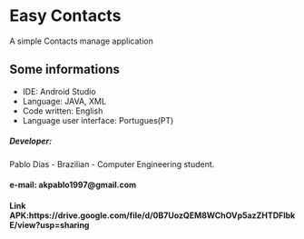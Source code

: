  <html>
	<h1>Easy Contacts</h1>
	<p>A simple Contacts manage application</p>
	<div>
		<h2> Some informations </h2>
		<ul>
			<li>IDE: Android Studio</li>
			<li>Language: JAVA, XML</li>
			<li>Code written: English </li>
			<li>Language user interface: Portugues(PT)</li>  		
		</ul>
		<h5>Developer:</h5> 
		<p>Pablo Dias - Brazilian - Computer Engineering student.</p>
		<h4>e-mail: akpablo1997@gmail.com</h4>
		<h4>	
			<p>
			Link APK:https://drive.google.com/file/d/0B7UozQEM8WChOVp5azZHTDFlbkE/view?usp=sharing
			</p>
		</h4>
	</div>	
</html>



